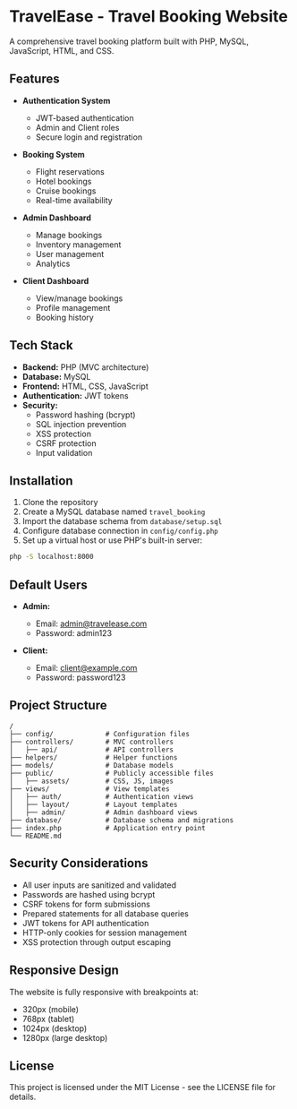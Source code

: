# TravelEase - Travel Booking Website

A comprehensive travel booking platform built with PHP, MySQL, JavaScript, HTML, and CSS.

## Features

- **Authentication System**
  - JWT-based authentication
  - Admin and Client roles
  - Secure login and registration

- **Booking System**
  - Flight reservations
  - Hotel bookings
  - Cruise bookings
  - Real-time availability

- **Admin Dashboard**
  - Manage bookings
  - Inventory management
  - User management
  - Analytics

- **Client Dashboard**
  - View/manage bookings
  - Profile management
  - Booking history

## Tech Stack

- **Backend:** PHP (MVC architecture)
- **Database:** MySQL
- **Frontend:** HTML, CSS, JavaScript
- **Authentication:** JWT tokens
- **Security:** 
  - Password hashing (bcrypt)
  - SQL injection prevention
  - XSS protection
  - CSRF protection
  - Input validation

## Installation

1. Clone the repository
2. Create a MySQL database named `travel_booking`
3. Import the database schema from `database/setup.sql`
4. Configure database connection in `config/config.php`
5. Set up a virtual host or use PHP's built-in server:

```bash
php -S localhost:8000
```

## Default Users

- **Admin:**
  - Email: admin@travelease.com
  - Password: admin123

- **Client:**
  - Email: client@example.com
  - Password: password123

## Project Structure

```
/
├── config/             # Configuration files
├── controllers/        # MVC controllers
│   ├── api/            # API controllers
├── helpers/            # Helper functions
├── models/             # Database models
├── public/             # Publicly accessible files
│   ├── assets/         # CSS, JS, images
├── views/              # View templates
│   ├── auth/           # Authentication views
│   ├── layout/         # Layout templates
│   ├── admin/          # Admin dashboard views
├── database/           # Database schema and migrations
├── index.php           # Application entry point
└── README.md
```

## Security Considerations

- All user inputs are sanitized and validated
- Passwords are hashed using bcrypt
- CSRF tokens for form submissions
- Prepared statements for all database queries
- JWT tokens for API authentication
- HTTP-only cookies for session management
- XSS protection through output escaping

## Responsive Design

The website is fully responsive with breakpoints at:
- 320px (mobile)
- 768px (tablet)
- 1024px (desktop)
- 1280px (large desktop)

## License

This project is licensed under the MIT License - see the LICENSE file for details.